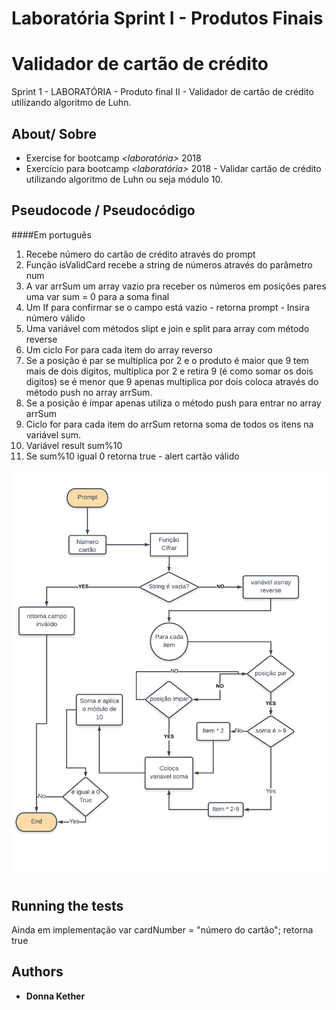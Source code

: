 # Laboratória Sprint I - Produtos Finais

# Validador de cartão de crédito

Sprint 1 - LABORATÓRIA - Produto final II - Validador de cartão de crédito utilizando algoritmo de Luhn.

## About/ Sobre

* Exercise for bootcamp *<laboratória>* 2018 
* Exercício para bootcamp *<laboratória>* 2018 - Validar cartão de crédito utilizando algoritmo de Luhn ou seja módulo 10. 

## Pseudocode / Pseudocódigo

####Em português


1. Recebe número do cartão de crédito através do prompt
2. Função isValidCard recebe a string de números através do parâmetro num
3. A var arrSum um array vazio pra receber os números em posições pares uma var sum = 0 para a soma final
4. Um If para confirmar se o campo está vazio - retorna prompt - Insira número válido
5. Uma variável com métodos slipt e join e split para array com método reverse
6. Um ciclo For para cada item do array reverso
7. Se a posição é par se multiplica por 2 e o produto é maior que 9 tem mais de dois dígitos, multiplica por 2 e retira 9 (é como somar os dois digitos) se é menor que 9 apenas multiplica por dois coloca através do método push no array arrSum.
8. Se a posição é ímpar apenas utiliza o método push para entrar no array arrSum
9. Ciclo for para cada item do arrSum retorna soma de todos os itens na variável sum.
10. Variável result sum%10
11. Se sum%10 igual 0 retorna true - alert cartão válido

![Flowchart do programa](validar-cartao.png "Primeiro flowchart de programa")

## Running the tests

Ainda em implementação
var cardNumber = "número do cartão";
retorna true

## Authors

 * **Donna Kether** 

